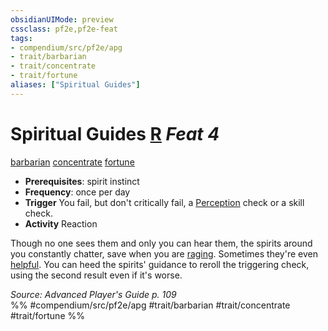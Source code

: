 ```yaml
---
obsidianUIMode: preview
cssclass: pf2e,pf2e-feat
tags:
- compendium/src/pf2e/apg
- trait/barbarian
- trait/concentrate
- trait/fortune
aliases: ["Spiritual Guides"]
---
```

# Spiritual Guides  [R](/rules/core-rulebook/chapter-9-playing-the-game.md#Actions "Reaction") *Feat 4*  
[barbarian](/rules/traits/barbarian.md)  [concentrate](/rules/traits/concentrate.md)  [fortune](/rules/traits/fortune.md)  

- **Prerequisites**: spirit instinct
- **Frequency**: once per day
- **Trigger** You fail, but don't critically fail, a [Perception](/compendium/skills.md#Perception) check or a skill check.
- **Activity** Reaction

Though no one sees them and only you can hear them, the spirits around you constantly chatter, save when you are [raging](/rules/actions/rage.md). Sometimes they're even [helpful](/rules/conditions.md#Helpful). You can heed the spirits' guidance to reroll the triggering check, using the second result even if it's worse.

*Source: Advanced Player's Guide p. 109*  
%% #compendium/src/pf2e/apg #trait/barbarian #trait/concentrate #trait/fortune %%